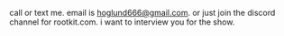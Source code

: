 call or text me. email is hoglund666@gmail.com. or just join the discord channel for rootkit.com.  i want to interview you for the show.
